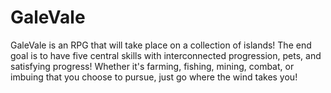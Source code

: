 # GaleVale
GaleVale is an RPG that will take place on a collection of islands! The end goal is to have five central skills with interconnected progression, pets, and satisfying progress!
Whether it's farming, fishing, mining, combat, or imbuing that you choose to pursue, just go where the wind takes you!
